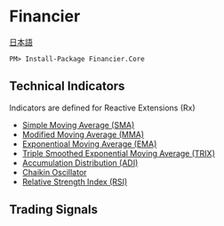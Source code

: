 # Financier
[日本語](README.ja-JP.md)  

```
PM> Install-Package Financier.Core
```

## Technical Indicators
Indicators are defined for Reactive Extensions (Rx)
- [Simple Moving Average (SMA)](Financier.Core/Indicators/SimpleMovingAverage.cs)
- [Modified Moving Average (MMA)](Financier.Core/Indicators/ModifiedMovingAverage.cs)
- [Exponentioal Moving Average (EMA)](Financier.Core/Indicators/ExponentialMovingAverage.cs)
- [Triple Smoothed Exponential Moving Average (TRIX)](Financier.Core/Indicators/TripleSmoothedExponentialMovingAverage.cs)
- [Accumulation Distribution (ADI)](Financier.Core/Indicators/AccumulationDistribution.cs)
- [Chaikin Oscillator](Financier.Core/Indicators/ChaikinOscillator.cs)
- [Relative Strength Index (RSI)](Financier.Core/Indicators/RelativeStrengthIndex.cs)

## Trading Signals
